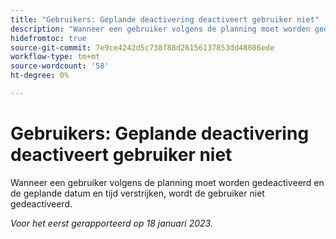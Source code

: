 ```yaml
---
title: "Gebruikers: Geplande deactivering deactiveert gebruiker niet"
description: "Wanneer een gebruiker volgens de planning moet worden gedeactiveerd en de geplande datum en tijd verstrijken, wordt de gebruiker niet gedeactiveerd."
hidefromtoc: true
source-git-commit: 7e9ce4242d5c738f88d26156137853dd48086ede
workflow-type: tm+mt
source-wordcount: '58'
ht-degree: 0%

---
```



# Gebruikers: Geplande deactivering deactiveert gebruiker niet

Wanneer een gebruiker volgens de planning moet worden gedeactiveerd en de geplande datum en tijd verstrijken, wordt de gebruiker niet gedeactiveerd.

_Voor het eerst gerapporteerd op 18 januari 2023._

